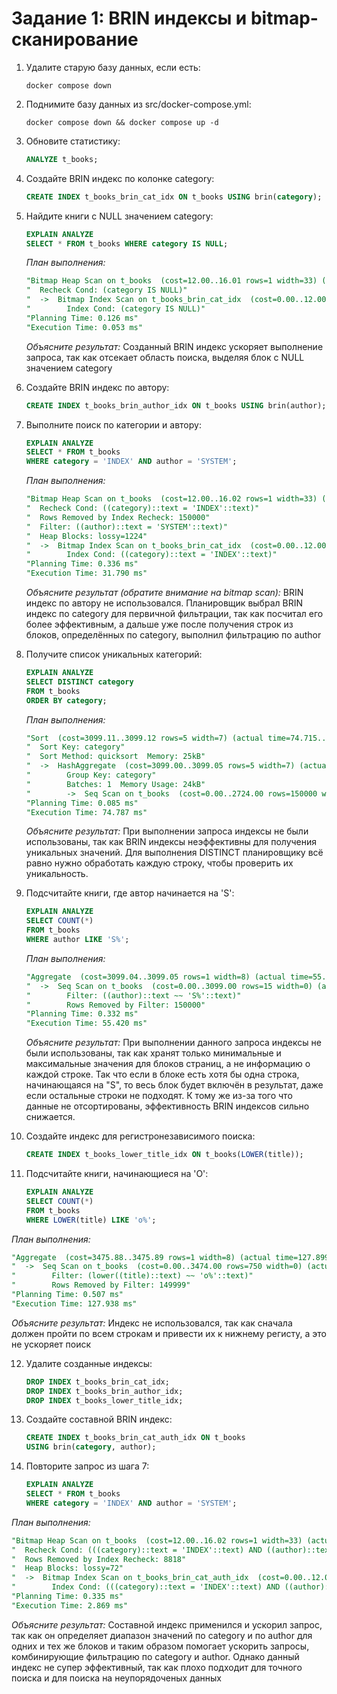 # Задание 1: BRIN индексы и bitmap-сканирование

1. Удалите старую базу данных, если есть:
   ```shell
   docker compose down
   ```

2. Поднимите базу данных из src/docker-compose.yml:
   ```shell
   docker compose down && docker compose up -d
   ```

3. Обновите статистику:
   ```sql
   ANALYZE t_books;
   ```

4. Создайте BRIN индекс по колонке category:
   ```sql
   CREATE INDEX t_books_brin_cat_idx ON t_books USING brin(category);
   ```

5. Найдите книги с NULL значением category:
   ```sql
   EXPLAIN ANALYZE
   SELECT * FROM t_books WHERE category IS NULL;
   ```
   
   *План выполнения:*
   ```sql
   "Bitmap Heap Scan on t_books  (cost=12.00..16.01 rows=1 width=33) (actual time=0.028..0.028 rows=0 loops=1)"
   "  Recheck Cond: (category IS NULL)"
   "  ->  Bitmap Index Scan on t_books_brin_cat_idx  (cost=0.00..12.00 rows=1 width=0) (actual time=0.022..0.022 rows=0 loops=1)"
   "        Index Cond: (category IS NULL)"
   "Planning Time: 0.126 ms"
   "Execution Time: 0.053 ms"
   ```
   
   *Объясните результат:*
   Созданный BRIN индекс ускоряет выполнение запроса, так как отсекает область поиска, выделяя блок с NULL значением category

6. Создайте BRIN индекс по автору:
   ```sql
   CREATE INDEX t_books_brin_author_idx ON t_books USING brin(author);
   ```

7. Выполните поиск по категории и автору:
   ```sql
   EXPLAIN ANALYZE
   SELECT * FROM t_books 
   WHERE category = 'INDEX' AND author = 'SYSTEM';
   ```
   
   *План выполнения:*
   ```sql
   "Bitmap Heap Scan on t_books  (cost=12.00..16.02 rows=1 width=33) (actual time=31.741..31.742 rows=0 loops=1)"
   "  Recheck Cond: ((category)::text = 'INDEX'::text)"
   "  Rows Removed by Index Recheck: 150000"
   "  Filter: ((author)::text = 'SYSTEM'::text)"
   "  Heap Blocks: lossy=1224"
   "  ->  Bitmap Index Scan on t_books_brin_cat_idx  (cost=0.00..12.00 rows=1 width=0) (actual time=0.074..0.075 rows=12240 loops=1)"
   "        Index Cond: ((category)::text = 'INDEX'::text)"
   "Planning Time: 0.336 ms"
   "Execution Time: 31.790 ms"
   ```
   
   *Объясните результат (обратите внимание на bitmap scan):*
   BRIN индекс по автору не использовался. Планировщик выбрал BRIN индекс по category для первичной фильтрации, так как посчитал его более эффективным, а дальше уже после получения строк из блоков, определённых по category, выполнил фильтрацию по author

8. Получите список уникальных категорий:
   ```sql
   EXPLAIN ANALYZE
   SELECT DISTINCT category 
   FROM t_books 
   ORDER BY category;
   ```
   
   *План выполнения:*
   ```sql
   "Sort  (cost=3099.11..3099.12 rows=5 width=7) (actual time=74.715..74.718 rows=6 loops=1)"
   "  Sort Key: category"
   "  Sort Method: quicksort  Memory: 25kB"
   "  ->  HashAggregate  (cost=3099.00..3099.05 rows=5 width=7) (actual time=74.694..74.697 rows=6 loops=1)"
   "        Group Key: category"
   "        Batches: 1  Memory Usage: 24kB"
   "        ->  Seq Scan on t_books  (cost=0.00..2724.00 rows=150000 width=7) (actual time=0.019..18.568 rows=150000 loops=1)"
   "Planning Time: 0.085 ms"
   "Execution Time: 74.787 ms"
   ```
   
   *Объясните результат:*
   При выполнении запроса индексы не были использованы, так как BRIN индексы неэффективны для получения уникальных значений. Для выполнения DISTINCT планировщику всё равно нужно обработать каждую строку, чтобы проверить их уникальность.

9. Подсчитайте книги, где автор начинается на 'S':
   ```sql
   EXPLAIN ANALYZE
   SELECT COUNT(*) 
   FROM t_books 
   WHERE author LIKE 'S%';
   ```
   
   *План выполнения:*
   ```sql
   "Aggregate  (cost=3099.04..3099.05 rows=1 width=8) (actual time=55.373..55.375 rows=1 loops=1)"
   "  ->  Seq Scan on t_books  (cost=0.00..3099.00 rows=15 width=0) (actual time=55.338..55.339 rows=0 loops=1)"
   "        Filter: ((author)::text ~~ 'S%'::text)"
   "        Rows Removed by Filter: 150000"
   "Planning Time: 0.332 ms"
   "Execution Time: 55.420 ms"
   ```
   
   *Объясните результат:*
   При выполнении данного запроса индексы не были использованы, так как хранят только минимальные и максимальные значения для блоков страниц, а не информацию о каждой строке. Так что если в блоке есть хотя бы одна строка, начинающаяся на "S", то весь блок будет включён в результат, даже если остальные строки не подходят. К тому же из-за того что данные не отсортированы, эффективность BRIN индексов сильно снижается.

10. Создайте индекс для регистронезависимого поиска:
    ```sql
    CREATE INDEX t_books_lower_title_idx ON t_books(LOWER(title));
    ```

11. Подсчитайте книги, начинающиеся на 'O':
    ```sql
    EXPLAIN ANALYZE
    SELECT COUNT(*) 
    FROM t_books 
    WHERE LOWER(title) LIKE 'o%';
    ```
   
   *План выполнения:*
   ```sql
   "Aggregate  (cost=3475.88..3475.89 rows=1 width=8) (actual time=127.899..127.901 rows=1 loops=1)"
   "  ->  Seq Scan on t_books  (cost=0.00..3474.00 rows=750 width=0) (actual time=127.888..127.891 rows=1 loops=1)"
   "        Filter: (lower((title)::text) ~~ 'o%'::text)"
   "        Rows Removed by Filter: 149999"
   "Planning Time: 0.507 ms"
   "Execution Time: 127.938 ms"
   ```
   
   *Объясните результат:*
   Индекс не использовался, так как сначала должен пройти по всем строкам и привести их к нижнему регисту, а это не ускоряет поиск

12. Удалите созданные индексы:
    ```sql
    DROP INDEX t_books_brin_cat_idx;
    DROP INDEX t_books_brin_author_idx;
    DROP INDEX t_books_lower_title_idx;
    ```

13. Создайте составной BRIN индекс:
    ```sql
    CREATE INDEX t_books_brin_cat_auth_idx ON t_books 
    USING brin(category, author);
    ```

14. Повторите запрос из шага 7:
    ```sql
    EXPLAIN ANALYZE
    SELECT * FROM t_books 
    WHERE category = 'INDEX' AND author = 'SYSTEM';
    ```
   
   *План выполнения:*
   ```sql
   "Bitmap Heap Scan on t_books  (cost=12.00..16.02 rows=1 width=33) (actual time=2.803..2.804 rows=0 loops=1)"
   "  Recheck Cond: (((category)::text = 'INDEX'::text) AND ((author)::text = 'SYSTEM'::text))"
   "  Rows Removed by Index Recheck: 8818"
   "  Heap Blocks: lossy=72"
   "  ->  Bitmap Index Scan on t_books_brin_cat_auth_idx  (cost=0.00..12.00 rows=1 width=0) (actual time=0.041..0.042 rows=720 loops=1)"
   "        Index Cond: (((category)::text = 'INDEX'::text) AND ((author)::text = 'SYSTEM'::text))"
   "Planning Time: 0.335 ms"
   "Execution Time: 2.869 ms"
   ```
   
   *Объясните результат:*
   Составной индекс применился и ускорил запрос, так как он определяет диапазон значений по category и по author для одних и тех же блоков и таким образом помогает ускорить запросы, комбинирующие фильтрацию по category и author. Однако данный индекс не супер эффективный, так как плохо подходит для точного поиска и для поиска на неупорядоченых данных
